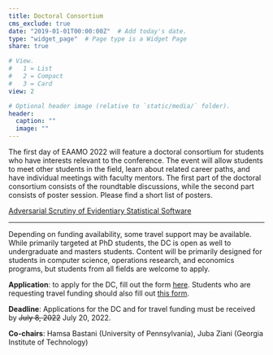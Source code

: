 ```yaml
---
title: Doctoral Consortium
cms_exclude: true
date: "2019-01-01T00:00:00Z"  # Add today's date.
type: "widget_page"  # Page type is a Widget Page
share: true

# View.
#   1 = List
#   2 = Compact
#   3 = Card
view: 2

# Optional header image (relative to `static/media/` folder).
header:
  caption: ""
  image: ""
---
```


The first day of EAAMO 2022 will feature a doctoral consortium for students who have interests relevant to the conference. The event will allow students to meet other students in the field, learn about related career paths, and have individual meetings with faculty mentors. The first part of the doctoral consortium consists of the roundtable discussions, while the second part consists of poster session. Please find a short list of posters.

[Adversarial Scrutiny of Evidentiary Statistical Software](dc/dc_03_jin.pdf)

- - -

Depending on funding availability, some travel support may be available. While primarily targeted at PhD students, the DC is open as well to undergraduate and masters students. Content will be primarily designed for students in computer science, operations research, and economics programs, but students from all fields are welcome to apply.

**Application**: to apply for the DC, fill out the form [here](https://forms.gle/F8F5r53Lrq6LdcwZA). Students who are requesting travel funding should also fill out [this form](https://docs.google.com/forms/d/e/1FAIpQLSfL4rvmvwuKeBHKyRO5YGeF0wiKGLvFW0rZJk9PuDgl1CDpew/viewform?usp=sf_link).

**Deadline**: Applications for the DC and for travel funding must be received by ~~July 8, 2022~~ July 20, 2022. 

**Co-chairs**: Hamsa Bastani (University of Pennsylvania), Juba Ziani (Georgia Institute of Technology)
